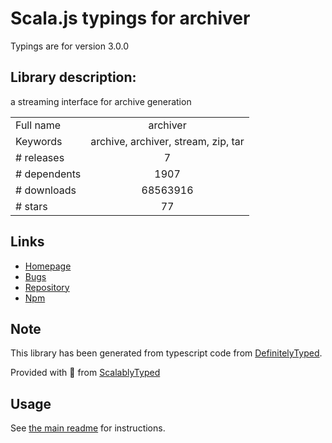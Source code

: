 
# Scala.js typings for archiver

Typings are for version 3.0.0

## Library description:
a streaming interface for archive generation

|                    |                 |
| ------------------ | :-------------: |
| Full name          | archiver |
| Keywords           | archive, archiver, stream, zip, tar |
| # releases         | 7 |
| # dependents       | 1907 |
| # downloads        | 68563916 |
| # stars            | 77 |

## Links
- [Homepage](https://github.com/archiverjs/node-archiver)
- [Bugs](https://github.com/archiverjs/node-archiver/issues)
- [Repository](https://github.com/archiverjs/node-archiver)
- [Npm](https://www.npmjs.com/package/archiver)
    


## Note
This library has been generated from typescript code from [DefinitelyTyped](https://definitelytyped.org).

Provided with :purple_heart: from [ScalablyTyped](https://github.com/oyvindberg/ScalablyTyped)

## Usage
See [the main readme](../../readme.md) for instructions.


